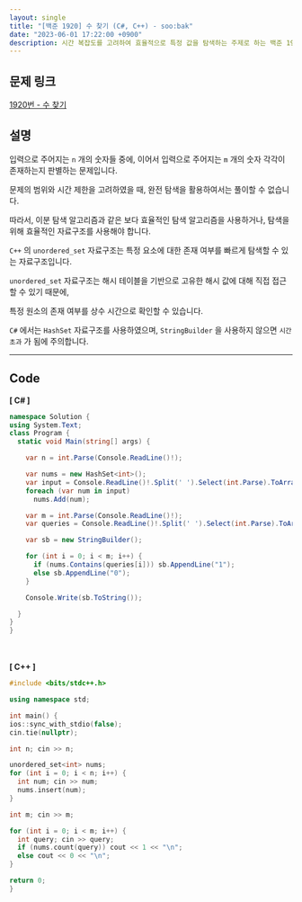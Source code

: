 ```yaml
---
layout: single
title: "[백준 1920] 수 찾기 (C#, C++) - soo:bak"
date: "2023-06-01 17:22:00 +0900"
description: 시간 복잡도를 고려하여 효율적으로 특정 값을 탐색하는 주제로 하는 백준 1920번 문제를 C++ C# 으로 풀이 및 해설
---
```


## 문제 링크
  [1920번 - 수 찾기](https://www.acmicpc.net/problem/1920)

## 설명
입력으로 주어지는 `n` 개의 숫자들 중에, 이어서 입력으로 주어지는 `m` 개의 숫자 각각이 존재하는지 판별하는 문제입니다. <br>

문제의 범위와 시간 제한을 고려하였을 때, 완전 탐색을 활용하여서는 풀이할 수 없습니다. <br>

따라서, 이분 탐색 알고리즘과 같은 보다 효율적인 탐색 알고리즘을 사용하거나, 탐색을 위해 효율적인 자료구조를 사용해야 합니다. <br>

`C++` 의 `unordered_set` 자료구조는 특정 요소에 대한 존재 여부를 빠르게 탐색할 수 있는 자료구조입니다.

`unordered_set` 자료구조는 해시 테이블을 기반으로 고유한 해시 값에 대해 직접 접근할 수 있기 때문에,<br>

특정 원소의 존재 여부를 상수 시간으로 확인할 수 있습니다. <br>

`C#` 에서는 `HashSet` 자료구조를 사용하였으며, `StringBuilder` 을 사용하지 않으면 `시간 초과` 가 됨에 주의합니다. <br>

- - -

## Code
<b>[ C# ] </b>
<br>

  ```c#
namespace Solution {
  using System.Text;
  class Program {
    static void Main(string[] args) {

      var n = int.Parse(Console.ReadLine()!);

      var nums = new HashSet<int>();
      var input = Console.ReadLine()!.Split(' ').Select(int.Parse).ToArray();
      foreach (var num in input)
        nums.Add(num);

      var m = int.Parse(Console.ReadLine()!);
      var queries = Console.ReadLine()!.Split(' ').Select(int.Parse).ToArray();

      var sb = new StringBuilder();

      for (int i = 0; i < m; i++) {
        if (nums.Contains(queries[i])) sb.AppendLine("1");
        else sb.AppendLine("0");
      }

      Console.Write(sb.ToString());

    }
  }
}
  ```
<br><br>
<b>[ C++ ] </b>
<br>

  ```c++
#include <bits/stdc++.h>

using namespace std;

int main() {
  ios::sync_with_stdio(false);
  cin.tie(nullptr);

  int n; cin >> n;

  unordered_set<int> nums;
  for (int i = 0; i < n; i++) {
    int num; cin >> num;
    nums.insert(num);
  }

  int m; cin >> m;

  for (int i = 0; i < m; i++) {
    int query; cin >> query;
    if (nums.count(query)) cout << 1 << "\n";
    else cout << 0 << "\n";
  }

  return 0;
}
  ```

